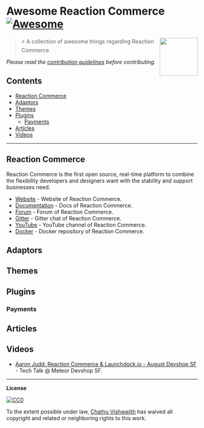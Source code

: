 # Awesome Reaction Commerce [![Awesome](https://cdn.rawgit.com/sindresorhus/awesome/d7305f38d29fed78fa85652e3a63e154dd8e8829/media/badge.svg)](https://github.com/sindresorhus/awesome)

[<img src="https://reactioncommerce.com/images/logo@2x.png" align="right" width="100">](https://github.com/iamchathu/awesome-reactioncommerce/)

>⚡️ A collection of awesome things regarding Reaction Commerce

*Please read the [contribution guidelines](contributing.md) before contributing.*

## Contents

- [Reaction Commerce](#reaction-commerce)
- [Adaptors](#adaptors)
- [Themes](#themes)
- [Plugins](#plugins)
    - [Payments](#payments)
- [Articles](#articles)
- [Videos](#videos)

---

## Reaction Commerce
Reaction Commerce is the first open source, real-time platform to combine the flexibility developers and designers want with the stability and support businesses need.

- [Website](https://reactioncommerce.com/) - Website of Reaction Commerce.
- [Documentation](https://docs.reactioncommerce.com/) - Docs of Reaction Commerce.
- [Forum](https://forums.reactioncommerce.com/) - Forum of Reaction Commerce.
- [Gitter](https://gitter.im/reactioncommerce/home) - Gitter chat of Reaction Commerce.
- [YouTube](https://www.youtube.com/reactioncommerce) - YouTube channel of Reaction Commerce.
- [Docker](https://hub.docker.com/r/reactioncommerce/reaction/) - Docker repository of Reaction Commerce.


## Adaptors

## Themes

## Plugins

### Payments

## Articles

## Videos
- [Aaron Judd: Reaction Commerce & Launchdock.io - August Devshop SF](https://www.youtube.com/watch?v=LCxLnQKjLGY) - Tech Talk @ Meteor Devshop SF.
--- 
**License**

[![CC0](http://mirrors.creativecommons.org/presskit/buttons/88x31/svg/cc-zero.svg)](https://creativecommons.org/publicdomain/zero/1.0/)

To the extent possible under law, [Chathu Vishwajith](https://chathu.me) has waived all copyright and related or neighboring rights to this work.
